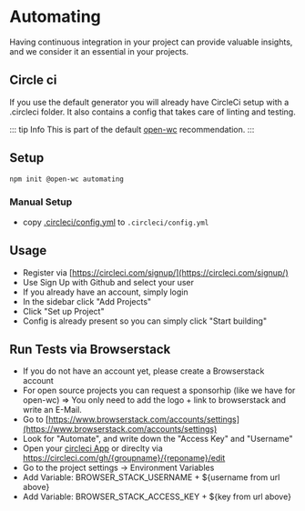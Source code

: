 # Automating

Having continuous integration in your project can provide valuable insights, and we consider it an essential in your projects.

## Circle ci

If you use the default generator you will already have CircleCi setup with a .circleci folder.
It also contains a config that takes care of linting and testing.

::: tip Info
This is part of the default [open-wc](https://open-wc.org/) recommendation.
:::

## Setup

```bash
npm init @open-wc automating
```

### Manual Setup

- copy [.circleci/config.yml](https://github.com/open-wc/open-wc/blob/master/packages/create/src/generators/tools-circleci/templates/static/.circleci/config.yml) to `.circleci/config.yml`

## Usage

- Register via [https://circleci.com/signup/](https://circleci.com/signup/)
- Use Sign Up with Github and select your user
- If you already have an account, simply login
- In the sidebar click "Add Projects"
- Click "Set up Project"
- Config is already present so you can simply click "Start building"

## Run Tests via Browserstack

- If you do not have an account yet, please create a Browserstack account
- For open source projects you can request a sponsorhip (like we have for open-wc) => You only need to add the logo + link to browserstack and write an E-Mail.
- Go to [https://www.browserstack.com/accounts/settings](https://www.browserstack.com/accounts/settings)
- Look for "Automate", and write down the "Access Key" and "Username"
- Open your [circleci App](https://circleci.com/dashboard) or direclty via https://circleci.com/gh/{groupname}/{reponame}/edit
- Go to the project settings -> Environment Variables
- Add Variable: BROWSER_STACK_USERNAME + \${username from url above}
- Add Variable: BROWSER_STACK_ACCESS_KEY + \${key from url above}
